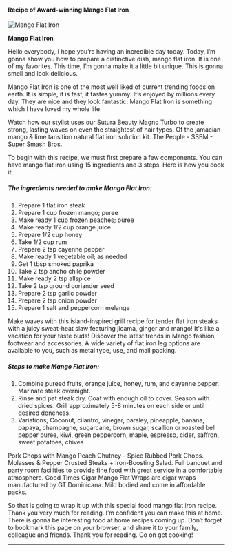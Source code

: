             

#### Recipe of Award-winning Mango Flat Iron

![Mango Flat Iron](https://img-global.cpcdn.com/recipes/5258322131288064/751x532cq70/mango-flat-iron-recipe-main-photo.jpg)

**Mango Flat Iron**

Hello everybody, I hope you’re having an incredible day today. Today, I’m gonna show you how to prepare a distinctive dish, mango flat iron. It is one of my favorites. This time, I’m gonna make it a little bit unique. This is gonna smell and look delicious.

Mango Flat Iron is one of the most well liked of current trending foods on earth. It is simple, it is fast, it tastes yummy. It’s enjoyed by millions every day. They are nice and they look fantastic. Mango Flat Iron is something which I have loved my whole life.

Watch how our stylist uses our Sutura Beauty Magno Turbo to create strong, lasting waves on even the straightest of hair types. Of the jamacian mango & lime tansition natural flat iron solution kit. The People - SSBM - Super Smash Bros.

To begin with this recipe, we must first prepare a few components. You can have mango flat iron using 15 ingredients and 3 steps. Here is how you cook it.

##### The ingredients needed to make Mango Flat Iron:

1.  Prepare 1 flat iron steak
2.  Prepare 1 cup frozen mango; puree
3.  Make ready 1 cup frozen peaches; puree
4.  Make ready 1/2 cup orange juice
5.  Prepare 1/2 cup honey
6.  Take 1/2 cup rum
7.  Prepare 2 tsp cayenne pepper
8.  Make ready 1 vegetable oil; as needed
9.  Get 1 tbsp smoked paprika
10.  Take 2 tsp ancho chile powder
11.  Make ready 2 tsp allspice
12.  Take 2 tsp ground coriander seed
13.  Prepare 2 tsp garlic powder
14.  Prepare 2 tsp onion powder
15.  Prepare 1 salt and peppercorn melange

Make waves with this island-inspired grill recipe for tender flat iron steaks with a juicy sweat-heat slaw featuring jicama, ginger and mango! It's like a vacation for your taste buds! Discover the latest trends in Mango fashion, footwear and accessories. A wide variety of flat iron leg options are available to you, such as metal type, use, and mail packing.

##### Steps to make Mango Flat Iron:

1.  Combine pureed fruits, orange juice, honey, rum, and cayenne pepper. Marinate steak overnight.
2.  Rinse and pat steak dry. Coat with enough oil to cover. Season with dried spices. Grill approximately 5-8 minutes on each side or until desired doneness.
3.  Variations; Coconut, cilantro, vinegar, parsley, pineapple, banana, papaya, champagne, sugarcane, brown sugar, scallion or roasted bell pepper puree, kiwi, green peppercorn, maple, espresso, cider, saffron, sweet potatoes, chives

Pork Chops with Mango Peach Chutney - Spice Rubbed Pork Chops. Molasses & Pepper Crusted Steaks + Iron-Boosting Salad. Full banquet and party room facilities to provide fine food with great service in a comfortable atmosphere. Good Times Cigar Mango Flat Wraps are cigar wraps manufactured by GT Dominicana. Mild bodied and come in affordable packs.

So that is going to wrap it up with this special food mango flat iron recipe. Thank you very much for reading. I’m confident you can make this at home. There is gonna be interesting food at home recipes coming up. Don’t forget to bookmark this page on your browser, and share it to your family, colleague and friends. Thank you for reading. Go on get cooking!

* * *